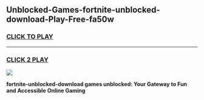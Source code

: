 
## Unblocked-Games-fortnite-unblocked-download-Play-Free-fa50w
<h3>
<a href="https://premium76.site?title=fortnite-unblocked-download&ref=22A">CLICK TO PLAY</a></h3>
<hr>

<h3>
<a href="https://premium76.site?title=fortnite-unblocked-download&ref=22A">CLICK 2 PLAY</a>
  
</h3>

<a href="https://premium76.site?title=fortnite-unblocked-download&ref=22A"><img src="https://clearcache.store/games.png"></a>


**fortnite-unblocked-download games unblocked: Your Gateway to Fun and Accessible Online Gaming**

